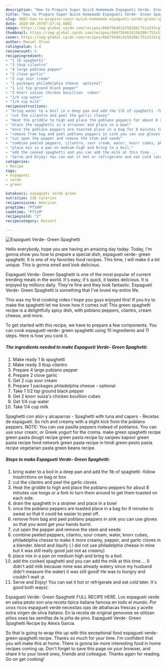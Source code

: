 ```yaml
---
description: "How to Prepare Super Quick Homemade Espagueti Verde- Green Spaghetti"
title: "How to Prepare Super Quick Homemade Espagueti Verde- Green Spaghetti"
slug: 4087-how-to-prepare-super-quick-homemade-espagueti-verde-green-spaghetti
date: 2020-08-26T07:57:42.600Z
image: https://img-global.cpcdn.com/recipes/6667564614156288/751x532cq70/espagueti-verde-green-spaghetti-recipe-main-photo.jpg
thumbnail: https://img-global.cpcdn.com/recipes/6667564614156288/751x532cq70/espagueti-verde-green-spaghetti-recipe-main-photo.jpg
cover: https://img-global.cpcdn.com/recipes/6667564614156288/751x532cq70/espagueti-verde-green-spaghetti-recipe-main-photo.jpg
author: Manuel Olson
ratingvalue: 3.4
reviewcount: 4
recipeingredient:
- "1 lb spaghetti"
- "3 tbsp cilantro"
- "4 large poblano pepper"
- "2 clove garlic"
- "2 cup sour cream"
- "1 packages philadelphia cheese  optional"
- "1 1/2 tsp ground black pepper"
- "2 knorr suizas chicken bouillion  cubes"
- "1/4 cup water"
- "1/4 cup milk"
recipeinstructions:
- "bring water to a boil in a deep pan and add the 1lb of spaghetti -follow insutrctions on bag or box"
- "cut the cilantro and peel the garlic cloves"
- "Heat the griddle to high and place the poblano peppers for about 8 minutes use tongs or a fork to turn them around to get them toasted on each side."
- "drain the spaghetti in a strainer and place in a bowl"
- "once the poblano peppers are toasted place in a bag for 8 minutes to sweat so that it could be easier to peel off."
- "remove from bag and peel poblano peppers in sink you can use gloves so that you wont get your hands burnt."
- "cut open the pepper and remove the stem and seeds"
- "combine peeled peppers, cilantro, sour cream, water, knorr cubes, philadelphia chesse to make it more creamy, pepper, and garlic cloves in a blender. blend and liquify ( I did not use philadelphia cheese in mine but it was still really good just not as creamy)"
- "place mix in a pan on medium high and bring to a boil."
- "add the cooked spaghetti and you can add the milk at this time.... (I didn&#39;t add milk because mine was already watery since my husband didn&#39;t measure the water) it was still good!  He was to hungry and couldn&#39;t wait :p"
- "Serve and Enjoy! You can eat it hot or refrigerate and eat cold later. It&#39;s good both ways(:"
categories:
- Recipe
tags:
- espagueti
- verde
- green

katakunci: espagueti verde green 
nutrition: 226 calories
recipecuisine: American
preptime: "PT34M"
cooktime: "PT31M"
recipeyield: "2"
recipecategory: Dessert

---
```



![Espagueti Verde- Green Spaghetti](https://img-global.cpcdn.com/recipes/6667564614156288/751x532cq70/espagueti-verde-green-spaghetti-recipe-main-photo.jpg)

Hello everybody, hope you are having an amazing day today. Today, I'm gonna show you how to prepare a special dish, espagueti verde- green spaghetti. It is one of my favorites food recipes. This time, I will make it a bit unique. This is gonna smell and look delicious.

Espagueti Verde- Green Spaghetti is one of the most popular of current trending meals in the world. It's easy, it's quick, it tastes delicious. It is enjoyed by millions daily. They're fine and they look fantastic. Espagueti Verde- Green Spaghetti is something that I've loved my entire life.

This was my first cooking video I hope you guys enjoyed this! If you try to make the spaghetti let me know how it comes out! This green spaghetti recipe is a delightfully spicy dish, with poblano peppers, cilantro, cream cheese, and more.


To get started with this recipe, we have to prepare a few components. You can cook espagueti verde- green spaghetti using 10 ingredients and 11 steps. Here is how you cook it.

<!--inarticleads1-->

##### The ingredients needed to make Espagueti Verde- Green Spaghetti:

1. Make ready 1 lb spaghetti
1. Make ready 3 tbsp cilantro
1. Prepare 4 large poblano pepper
1. Prepare 2 clove garlic
1. Get 2 cup sour cream
1. Prepare 1 packages philadelphia cheese - optional
1. Take 1 1/2 tsp ground black pepper
1. Get 2 knorr suiza&#39;s chicken bouillion  cubes
1. Get 1/4 cup water
1. Take 1/4 cup milk


Spaghetti con atún y alcaparras - Spaghetti with tuna and capers - Recetas de espagueti. So rich and creamy with a slight kick from the poblano peppers. NOTE: You can use pasilla peppers instead of poblanos. You can use sour cream, or Greek yogurt for the crema. make green spaghetti recipe green pasta dough recipe green pasta recipe by sanjeev kapoor green pasta recipe food network green pasta recipe in hindi green pesto pasta recipe vegetarian pasta green beans recipe. 

<!--inarticleads2-->

##### Steps to make Espagueti Verde- Green Spaghetti:

1. bring water to a boil in a deep pan and add the 1lb of spaghetti -follow insutrctions on bag or box
1. cut the cilantro and peel the garlic cloves
1. Heat the griddle to high and place the poblano peppers for about 8 minutes use tongs or a fork to turn them around to get them toasted on each side.
1. drain the spaghetti in a strainer and place in a bowl
1. once the poblano peppers are toasted place in a bag for 8 minutes to sweat so that it could be easier to peel off.
1. remove from bag and peel poblano peppers in sink you can use gloves so that you wont get your hands burnt.
1. cut open the pepper and remove the stem and seeds
1. combine peeled peppers, cilantro, sour cream, water, knorr cubes, philadelphia chesse to make it more creamy, pepper, and garlic cloves in a blender. blend and liquify ( I did not use philadelphia cheese in mine but it was still really good just not as creamy)
1. place mix in a pan on medium high and bring to a boil.
1. add the cooked spaghetti and you can add the milk at this time.... (I didn&#39;t add milk because mine was already watery since my husband didn&#39;t measure the water) it was still good!  He was to hungry and couldn&#39;t wait :p
1. Serve and Enjoy! You can eat it hot or refrigerate and eat cold later. It&#39;s good both ways(:


Espagueti Verde- Green Spaghetti FULL RECIPE HERE. Los espagueti verde en salsa pesto son una receta tipica italiana famosa en todo el mundo. Por unos ricos espagueti verde necesitas ojas de albahacas frescas y aceite extra virgen de oliva italiano. En la receta de original genovese se utilizan piños osea las semillas de la piña de pino. Espagueti Verde- Green Spaghetti Recipe by Alexis Garcia. 

So that is going to wrap this up with this exceptional food espagueti verde- green spaghetti recipe. Thanks so much for your time. I'm confident that you will make this at home. There is gonna be more interesting food in home recipes coming up. Don't forget to save this page on your browser, and share it to your loved ones, friends and colleague. Thanks again for reading. Go on get cooking!
